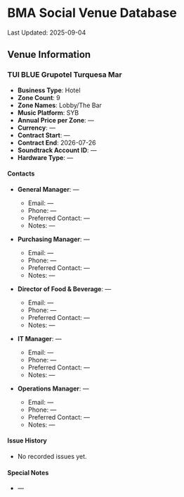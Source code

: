 # BMA Social Venue Database

Last Updated: 2025-09-04

## Venue Information

### TUI BLUE Grupotel Turquesa Mar
- **Business Type**: Hotel
- **Zone Count**: 9
- **Zone Names**: Lobby/The Bar
- **Music Platform**: SYB
- **Annual Price per Zone**: —
- **Currency**: —
- **Contract Start**: —
- **Contract End**: 2026-07-26
- **Soundtrack Account ID**: —
- **Hardware Type**: —

#### Contacts
- **General Manager**: —
  - Email: —
  - Phone: —
  - Preferred Contact: —
  - Notes: —

- **Purchasing Manager**: —
  - Email: —
  - Phone: —
  - Preferred Contact: —
  - Notes: —

- **Director of Food & Beverage**: —
  - Email: —
  - Phone: —
  - Preferred Contact: —
  - Notes: —

- **IT Manager**: —
  - Email: —
  - Phone: —
  - Preferred Contact: —
  - Notes: —

- **Operations Manager**: —
  - Email: —
  - Phone: —
  - Preferred Contact: —
  - Notes: —

#### Issue History
- No recorded issues yet.

#### Special Notes
- —
